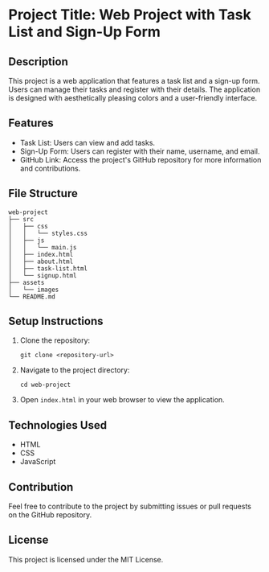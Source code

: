# Project Title: Web Project with Task List and Sign-Up Form

## Description
This project is a web application that features a task list and a sign-up form. Users can manage their tasks and register with their details. The application is designed with aesthetically pleasing colors and a user-friendly interface.

## Features
- Task List: Users can view and add tasks.
- Sign-Up Form: Users can register with their name, username, and email.
- GitHub Link: Access the project's GitHub repository for more information and contributions.

## File Structure
```
web-project
├── src
│   ├── css
│   │   └── styles.css
│   ├── js
│   │   └── main.js
│   ├── index.html
│   ├── about.html
│   ├── task-list.html
│   └── signup.html
├── assets
│   └── images
└── README.md
```

## Setup Instructions
1. Clone the repository:
   ```
   git clone <repository-url>
   ```
2. Navigate to the project directory:
   ```
   cd web-project
   ```
3. Open `index.html` in your web browser to view the application.

## Technologies Used
- HTML
- CSS
- JavaScript

## Contribution
Feel free to contribute to the project by submitting issues or pull requests on the GitHub repository.

## License
This project is licensed under the MIT License.